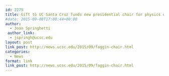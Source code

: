 ```yaml
---
id: 2275
title: Gift to UC Santa Cruz funds new presidential chair for physics of information
#date: 2015-09-08T17:00:44+00:00
author:
  - Joan Springhetti
 author_link:
  - jspringh@ucsc.edu
layout: post
link_post: http://news.ucsc.edu/2015/09/faggin-chair.html
categories:
  - News
format: link
link_post: http://news.ucsc.edu/2015/09/faggin-chair.html
---
```


